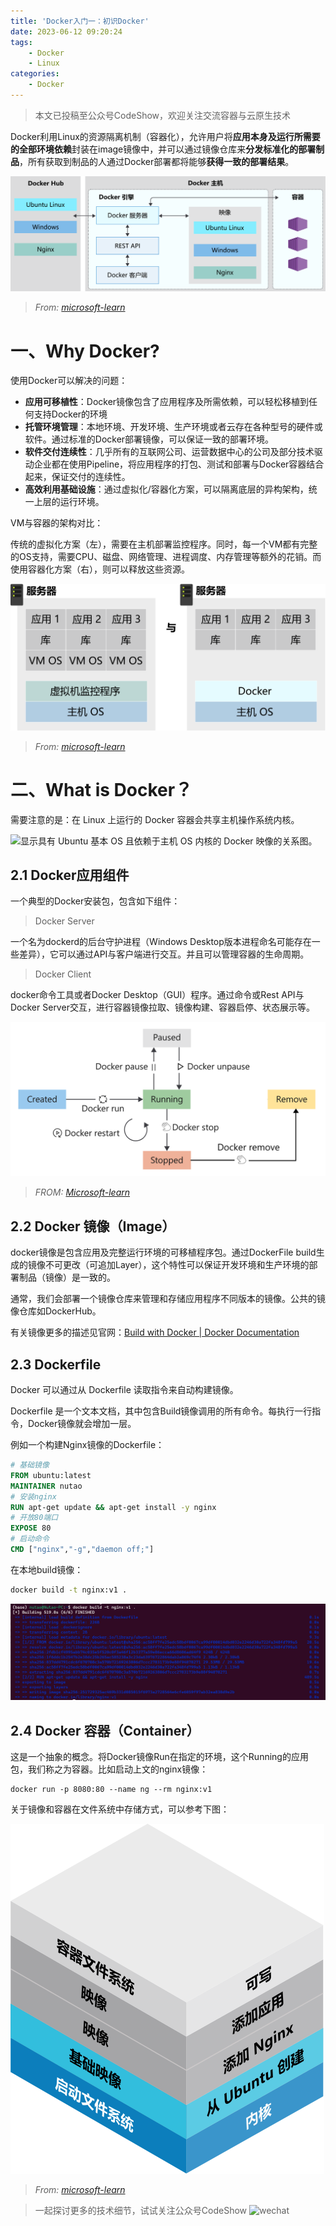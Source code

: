 ```yaml
---
title: 'Docker入门一：初识Docker'
date: 2023-06-12 09:20:24
tags:
    - Docker
    - Linux
categories:
    - Docker
---
```


> 本文已投稿至公众号CodeShow，欢迎关注交流容器与云原生技术

Docker利用Linux的资源隔离机制（容器化），允许用户将**应用本身及运行所需要的全部环境依赖**封装在image镜像中，并可以通过镜像仓库来**分发标准化的部署制品**，所有获取到制品的人通过Docker部署都将能够**获得一致的部署结果**。

![docker-architecture](./Docker入门一/docker-architecture.svg)

> *From: [microsoft-learn](https://learn.microsoft.com/zh-cn/training/modules/intro-to-docker-containers/media/2-docker-architecture.svg)*

<!-- more -->



# 一、Why Docker?

使用Docker可以解决的问题：

- **应用可移植性**：Docker镜像包含了应用程序及所需依赖，可以轻松移植到任何支持Docker的环境
- **托管环境管理**：本地环境、开发环境、生产环境或者云存在各种型号的硬件或软件。通过标准的Docker部署镜像，可以保证一致的部署环境。
- **软件交付连续性**：几乎所有的互联网公司、运营数据中心的公司及部分技术驱动企业都在使用Pipeline，将应用程序的打包、测试和部署与Docker容器结合起来，保证交付的连续性。
- **高效利用基础设施**：通过虚拟化/容器化方案，可以隔离底层的异构架构，统一上层的运行环境。



VM与容器的架构对比：

传统的虚拟化方案（左），需要在主机部署监控程序。同时，每一个VM都有完整的OS支持，需要CPU、磁盘、网络管理、进程调度、内存管理等额外的花销。而使用容器化方案（右），则可以释放这些资源。

![Docker VS VM](./Docker入门一/docker.svg)

> *From: [microsoft-learn](https://learn.microsoft.com/zh-cn/training/modules/intro-to-docker-containers/media/5-multiple-app-isolation.svg)*

# 二、What is Docker？

需要注意的是：在 Linux 上运行的 Docker 容器会共享主机操作系统内核。

![显示具有 Ubuntu 基本 OS 且依赖于主机 OS 内核的 Docker 映像的关系图。](https://learn.microsoft.com/zh-cn/training/modules/intro-to-docker-containers/media/3-container-ubuntu-host-os.svg)

## 2.1 Docker应用组件

一个典型的Docker安装包，包含如下组件：

> Docker Server

一个名为dockerd的后台守护进程（Windows Desktop版本进程命名可能存在一些差异），它可以通过API与客户端进行交互。并且可以管理容器的生命周期。

> Docker Client

docker命令工具或者Docker Desktop（GUI）程序。通过命令或Rest API与Docker Server交互，进行容器镜像拉取、镜像构建、容器启停、状态展示等。

![](./Docker入门一/docker-container-lifecycle-2.png)

> *FROM: [Microsoft-learn](https://learn.microsoft.com/zh-cn/training/modules/intro-to-docker-containers/media/4-docker-container-lifecycle-2.png)*

## 2.2 Docker 镜像（Image）

docker镜像是包含应用及完整运行环境的可移植程序包。通过DockerFile build生成的镜像不可更改（可追加Layer），这个特性可以保证开发环境和生产环境的部署制品（镜像）是一致的。

通常，我们会部署一个镜像仓库来管理和存储应用程序不同版本的镜像。公共的镜像仓库如DockerHub。

有关镜像更多的描述见官网：[Build with Docker | Docker Documentation](https://docs.docker.com/build/guide/)

## 2.3 Dockerfile

Docker 可以通过从 Dockerfile 读取指令来自动构建镜像。

Dockerfile 是一个文本文档，其中包含Build镜像调用的所有命令。每执行一行指令，Docker镜像就会增加一层。



例如一个构建Nginx镜像的Dockerfile：

```dockerfile
# 基础镜像
FROM ubuntu:latest
MAINTAINER nutao
# 安装nginx
RUN apt-get update && apt-get install -y nginx
# 开放80端口
EXPOSE 80
# 启动命令
CMD ["nginx","-g","daemon off;"]
```

在本地build镜像：

```bash
docker build -t nginx:v1 .
```

![](./Docker入门一/build.PNG)

## 2.4 Docker 容器（Container）

这是一个抽象的概念。将Docker镜像Run在指定的环境，这个Running的应用包，我们称之为容器。比如启动上文的nginx镜像：

```shell
docker run -p 8080:80 --name ng --rm nginx:v1
```

关于镜像和容器在文件系统中存储方式，可以参考下图：

![unionfs](./Docker入门一/unionfs-diagram.svg)

> *From: [microsoft-learn](https://learn.microsoft.com/zh-cn/training/modules/intro-to-docker-containers/media/3-unionfs-diagram.svg)*

> 一起探讨更多的技术细节，试试关注公众号CodeShow
![wechat](./Docker%E5%85%A5%E9%97%A8%E4%B8%80/CodeShowWechat_End.png)
